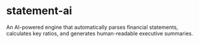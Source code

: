 # statement-ai
An AI-powered engine that automatically parses financial statements, calculates key ratios, and generates human-readable executive summaries.
